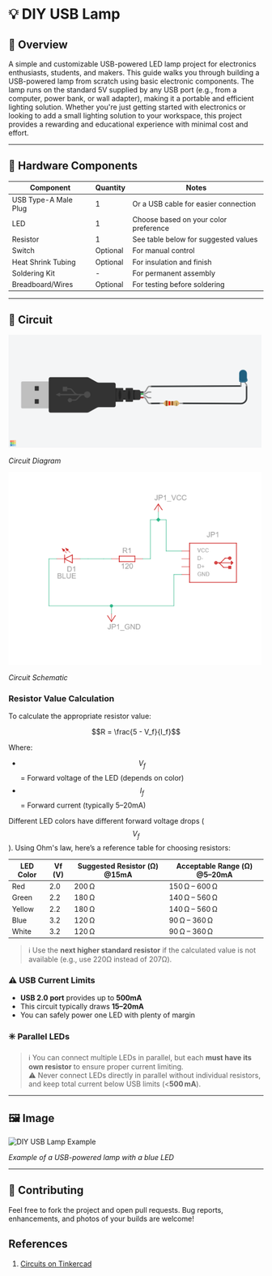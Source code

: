 # 💡 DIY USB Lamp

## 📝 Overview

A simple and customizable USB-powered LED lamp project for electronics enthusiasts, students, and makers. This guide walks you through building a USB-powered lamp from scratch using basic electronic components. The lamp runs on the standard 5V supplied by any USB port (e.g., from a computer, power bank, or wall adapter), making it a portable and efficient lighting solution.
Whether you're just getting started with electronics or looking to add a small lighting solution to your workspace, this project provides a rewarding and educational experience with minimal cost and effort.

---

## 🔩 Hardware Components

| Component            | Quantity | Notes                               |
|----------------------|----------|--------------------------------------|
| USB Type-A Male Plug | 1        | Or a USB cable for easier connection |
| LED                  | 1        | Choose based on your color preference|
| Resistor             | 1        | See table below for suggested values |
| Switch               | Optional | For manual control                   |
| Heat Shrink Tubing   | Optional | For insulation and finish            |
| Soldering Kit        | -        | For permanent assembly               |
| Breadboard/Wires     | Optional | For testing before soldering         |

---

## 🔌 Circuit

<img src="images/diagram.png" alt="Circuit Diagram" width="500">

*Circuit Diagram*

<img src="images/schematic.png" alt="Circuit Schematic" width="500">

*Circuit Schematic*


### Resistor Value Calculation

To calculate the appropriate resistor value:

$$R = \frac{5 - V_f}{I_f}$$

Where:
- $$V_f$$ = Forward voltage of the LED (depends on color)
- $$I_f$$ = Forward current (typically 5–20mA)

Different LED colors have different forward voltage drops ($$V_f$$). Using Ohm's law, here’s a reference table for choosing resistors:


| LED Color | Vf (V) | Suggested Resistor (Ω) @15mA | Acceptable Range (Ω) @5–20mA |
|-----------|--------|-------------------------------|-------------------------------|
| Red       | 2.0    | 200 Ω                         | 150 Ω – 600 Ω                 |
| Green     | 2.2    | 180 Ω                         | 140 Ω – 560 Ω                 |
| Yellow    | 2.2    | 180 Ω                         | 140 Ω – 560 Ω                 |
| Blue      | 3.2    | 120 Ω                         | 90 Ω – 360 Ω                  |
| White     | 3.2    | 120 Ω                         | 90 Ω – 360 Ω                  |

> ℹ️ Use the **next higher standard resistor** if the calculated value is not available (e.g., use 220Ω instead of 207Ω).


### ⚠️ USB Current Limits

- **USB 2.0 port** provides up to **500mA**
- This circuit typically draws **15–20mA**
- You can safely power one LED with plenty of margin

### ✳️ Parallel LEDs

> ℹ️ You can connect multiple LEDs in parallel, but each **must have its own resistor** to ensure proper current limiting.  
> ⚠️ Never connect LEDs directly in parallel without individual resistors, and keep total current below USB limits (<**500 mA**).

---

## 🖼️ Image

![DIY USB Lamp Example](/images/usb_lamp_example.jpg)

*Example of a USB-powered lamp with a blue LED*

---

## 🤝 Contributing

Feel free to fork the project and open pull requests. Bug reports, enhancements, and photos of your builds are welcome!


## References

1. [Circuits on Tinkercad](https://www.tinkercad.com/circuits)

